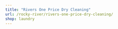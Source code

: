 ```yaml
---
title: "Rivers One Price Dry Cleaning"
url: /rocky-river/rivers-one-price-dry-cleaning/
shop: laundry
---
```


